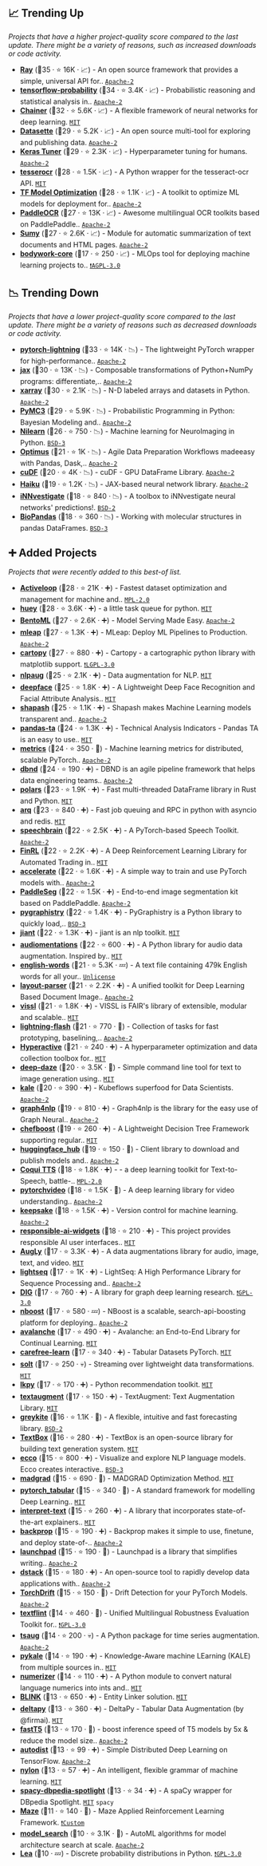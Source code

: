 ## 📈 Trending Up

_Projects that have a higher project-quality score compared to the last update. There might be a variety of reasons, such as increased downloads or code activity._

- <b><a href="https://github.com/ray-project/ray">Ray</a></b> (🥇35 ·  ⭐ 16K · 📈) - An open source framework that provides a simple, universal API for.. <code><a href="http://bit.ly/3nYMfla">Apache-2</a></code>
- <b><a href="https://github.com/tensorflow/probability">tensorflow-probability</a></b> (🥇34 ·  ⭐ 3.4K · 📈) - Probabilistic reasoning and statistical analysis in.. <code><a href="http://bit.ly/3nYMfla">Apache-2</a></code> <code><img src="https://git.io/JLy1A" style="display:inline;" width="13" height="13"></code>
- <b><a href="https://github.com/chainer/chainer">Chainer</a></b> (🥈32 ·  ⭐ 5.6K · 📈) - A flexible framework of neural networks for deep learning. <code><a href="http://bit.ly/34MBwT8">MIT</a></code>
- <b><a href="https://github.com/simonw/datasette">Datasette</a></b> (🥇29 ·  ⭐ 5.2K · 📈) - An open source multi-tool for exploring and publishing data. <code><a href="http://bit.ly/3nYMfla">Apache-2</a></code>
- <b><a href="https://github.com/keras-team/keras-tuner">Keras Tuner</a></b> (🥇29 ·  ⭐ 2.3K · 📈) - Hyperparameter tuning for humans. <code><a href="http://bit.ly/3nYMfla">Apache-2</a></code> <code><img src="https://git.io/JLy1A" style="display:inline;" width="13" height="13"></code>
- <b><a href="https://github.com/sirfz/tesserocr">tesserocr</a></b> (🥈28 ·  ⭐ 1.5K · 📈) - A Python wrapper for the tesseract-ocr API. <code><a href="http://bit.ly/34MBwT8">MIT</a></code>
- <b><a href="https://github.com/tensorflow/model-optimization">TF Model Optimization</a></b> (🥈28 ·  ⭐ 1.1K · 📈) - A toolkit to optimize ML models for deployment for.. <code><a href="http://bit.ly/3nYMfla">Apache-2</a></code> <code><img src="https://git.io/JLy1A" style="display:inline;" width="13" height="13"></code>
- <b><a href="https://github.com/PaddlePaddle/PaddleOCR">PaddleOCR</a></b> (🥈27 ·  ⭐ 13K · 📈) - Awesome multilingual OCR toolkits based on PaddlePaddle.. <code><a href="http://bit.ly/3nYMfla">Apache-2</a></code> <code><img src="https://git.io/JLy1M" style="display:inline;" width="13" height="13"></code>
- <b><a href="https://github.com/miso-belica/sumy">Sumy</a></b> (🥈27 ·  ⭐ 2.6K · 📈) - Module for automatic summarization of text documents and HTML pages. <code><a href="http://bit.ly/3nYMfla">Apache-2</a></code>
- <b><a href="https://github.com/bodywork-ml/bodywork-core">bodywork-core</a></b> (🥉17 ·  ⭐ 250 · 📈) - MLOps tool for deploying machine learning projects to.. <code><a href="http://bit.ly/3pwmjO5">❗️AGPL-3.0</a></code>

## 📉 Trending Down

_Projects that have a lower project-quality score compared to the last update. There might be a variety of reasons such as decreased downloads or code activity._

- <b><a href="https://github.com/PyTorchLightning/pytorch-lightning">pytorch-lightning</a></b> (🥈33 ·  ⭐ 14K · 📉) - The lightweight PyTorch wrapper for high-performance.. <code><a href="http://bit.ly/3nYMfla">Apache-2</a></code> <code><img src="https://git.io/JLy1Q" style="display:inline;" width="13" height="13"></code>
- <b><a href="https://github.com/google/jax">jax</a></b> (🥈30 ·  ⭐ 13K · 📉) - Composable transformations of Python+NumPy programs: differentiate,.. <code><a href="http://bit.ly/3nYMfla">Apache-2</a></code>
- <b><a href="https://github.com/pydata/xarray">xarray</a></b> (🥈30 ·  ⭐ 2.1K · 📉) - N-D labeled arrays and datasets in Python. <code><a href="http://bit.ly/3nYMfla">Apache-2</a></code>
- <b><a href="https://github.com/pymc-devs/pymc3">PyMC3</a></b> (🥇29 ·  ⭐ 5.9K · 📉) - Probabilistic Programming in Python: Bayesian Modeling and.. <code><a href="http://bit.ly/3nYMfla">Apache-2</a></code>
- <b><a href="https://github.com/nilearn/nilearn">Nilearn</a></b> (🥈26 ·  ⭐ 750 · 📉) - Machine learning for NeuroImaging in Python. <code><a href="http://bit.ly/3aKzpTv">BSD-3</a></code> <code><img src="https://git.io/JLy1F" style="display:inline;" width="13" height="13"></code>
- <b><a href="https://github.com/hi-primus/optimus">Optimus</a></b> (🥉21 ·  ⭐ 1K · 📉) - Agile Data Preparation Workflows madeeasy with Pandas, Dask,.. <code><a href="http://bit.ly/3nYMfla">Apache-2</a></code> <code><img src="https://git.io/JLy1N" style="display:inline;" width="13" height="13"></code>
- <b><a href="https://github.com/rapidsai/cudf">cuDF</a></b> (🥉20 ·  ⭐ 4K · 📉) - cuDF - GPU DataFrame Library. <code><a href="http://bit.ly/3nYMfla">Apache-2</a></code>
- <b><a href="https://github.com/deepmind/dm-haiku">Haiku</a></b> (🥉19 ·  ⭐ 1.2K · 📉) - JAX-based neural network library. <code><a href="http://bit.ly/3nYMfla">Apache-2</a></code>
- <b><a href="https://github.com/albermax/innvestigate">iNNvestigate</a></b> (🥉18 ·  ⭐ 840 · 📉) - A toolbox to iNNvestigate neural networks' predictions!. <code><a href="http://bit.ly/3rqEWVr">BSD-2</a></code> <code><img src="https://git.io/JLy1A" style="display:inline;" width="13" height="13"></code>
- <b><a href="https://github.com/rasbt/biopandas">BioPandas</a></b> (🥉18 ·  ⭐ 360 · 📉) - Working with molecular structures in pandas DataFrames. <code><a href="http://bit.ly/3aKzpTv">BSD-3</a></code> <code><img src="https://git.io/JLy1S" style="display:inline;" width="13" height="13"></code>

## ➕ Added Projects

_Projects that were recently added to this best-of list._

- <b><a href="https://github.com/activeloopai/Hub">Activeloop</a></b> (🥈28 ·  ⭐ 21K · ➕) - Fastest dataset optimization and management for machine and.. <code><a href="http://bit.ly/3postzC">MPL-2.0</a></code>
- <b><a href="https://github.com/coleifer/huey">huey</a></b> (🥈28 ·  ⭐ 3.6K · ➕) - a little task queue for python. <code><a href="http://bit.ly/34MBwT8">MIT</a></code>
- <b><a href="https://github.com/bentoml/BentoML">BentoML</a></b> (🥇27 ·  ⭐ 2.6K · ➕) - Model Serving Made Easy. <code><a href="http://bit.ly/3nYMfla">Apache-2</a></code>
- <b><a href="https://github.com/combust/mleap">mleap</a></b> (🥈27 ·  ⭐ 1.3K · ➕) - MLeap: Deploy ML Pipelines to Production. <code><a href="http://bit.ly/3nYMfla">Apache-2</a></code>
- <b><a href="https://github.com/SciTools/cartopy">cartopy</a></b> (🥈27 ·  ⭐ 880 · ➕) - Cartopy - a cartographic python library with matplotlib support. <code><a href="http://bit.ly/37RvQcA">❗️LGPL-3.0</a></code>
- <b><a href="https://github.com/makcedward/nlpaug">nlpaug</a></b> (🥈25 ·  ⭐ 2.1K · ➕) - Data augmentation for NLP. <code><a href="http://bit.ly/34MBwT8">MIT</a></code>
- <b><a href="https://github.com/serengil/deepface">deepface</a></b> (🥈25 ·  ⭐ 1.8K · ➕) - A Lightweight Deep Face Recognition and Facial Attribute Analysis.. <code><a href="http://bit.ly/34MBwT8">MIT</a></code>
- <b><a href="https://github.com/MAIF/shapash">shapash</a></b> (🥈25 ·  ⭐ 1.1K · ➕) - Shapash makes Machine Learning models transparent and.. <code><a href="http://bit.ly/3nYMfla">Apache-2</a></code> <code><img src="https://git.io/JLy1E" style="display:inline;" width="13" height="13"></code>
- <b><a href="https://github.com/twopirllc/pandas-ta">pandas-ta</a></b> (🥉24 ·  ⭐ 1.3K · ➕) - Technical Analysis Indicators - Pandas TA is an easy to use.. <code><a href="http://bit.ly/34MBwT8">MIT</a></code> <code><img src="https://git.io/JLy1S" style="display:inline;" width="13" height="13"></code>
- <b><a href="https://github.com/PyTorchLightning/metrics">metrics</a></b> (🥉24 ·  ⭐ 350 · 🐣) - Machine learning metrics for distributed, scalable PyTorch.. <code><a href="http://bit.ly/3nYMfla">Apache-2</a></code> <code><img src="https://git.io/JLy1Q" style="display:inline;" width="13" height="13"></code>
- <b><a href="https://github.com/databand-ai/dbnd">dbnd</a></b> (🥉24 ·  ⭐ 190 · ➕) - DBND is an agile pipeline framework that helps data engineering teams.. <code><a href="http://bit.ly/3nYMfla">Apache-2</a></code>
- <b><a href="https://github.com/pola-rs/polars">polars</a></b> (🥉23 ·  ⭐ 1.9K · ➕) - Fast multi-threaded DataFrame library in Rust and Python. <code><a href="http://bit.ly/34MBwT8">MIT</a></code>
- <b><a href="https://github.com/samuelcolvin/arq">arq</a></b> (🥉23 ·  ⭐ 840 · ➕) - Fast job queuing and RPC in python with asyncio and redis. <code><a href="http://bit.ly/34MBwT8">MIT</a></code>
- <b><a href="https://github.com/speechbrain/speechbrain">speechbrain</a></b> (🥉22 ·  ⭐ 2.5K · ➕) - A PyTorch-based Speech Toolkit. <code><a href="http://bit.ly/3nYMfla">Apache-2</a></code> <code><img src="https://git.io/JLy1Q" style="display:inline;" width="13" height="13"></code>
- <b><a href="https://github.com/AI4Finance-LLC/FinRL">FinRL</a></b> (🥉22 ·  ⭐ 2.2K · ➕) - A Deep Reinforcement Learning Library for Automated Trading in.. <code><a href="http://bit.ly/34MBwT8">MIT</a></code>
- <b><a href="https://github.com/huggingface/accelerate">accelerate</a></b> (🥈22 ·  ⭐ 1.6K · ➕) - A simple way to train and use PyTorch models with.. <code><a href="http://bit.ly/3nYMfla">Apache-2</a></code> <code><img src="https://git.io/JLy1Q" style="display:inline;" width="13" height="13"></code>
- <b><a href="https://github.com/PaddlePaddle/PaddleSeg">PaddleSeg</a></b> (🥉22 ·  ⭐ 1.5K · ➕) - End-to-end image segmentation kit based on PaddlePaddle. <code><a href="http://bit.ly/3nYMfla">Apache-2</a></code> <code><img src="https://git.io/JLy1M" style="display:inline;" width="13" height="13"></code>
- <b><a href="https://github.com/graphistry/pygraphistry">pygraphistry</a></b> (🥈22 ·  ⭐ 1.4K · ➕) - PyGraphistry is a Python library to quickly load,.. <code><a href="http://bit.ly/3aKzpTv">BSD-3</a></code> <code><img src="https://git.io/JLy1E" style="display:inline;" width="13" height="13"></code>
- <b><a href="https://github.com/nyu-mll/jiant">jiant</a></b> (🥉22 ·  ⭐ 1.3K · ➕) - jiant is an nlp toolkit. <code><a href="http://bit.ly/34MBwT8">MIT</a></code>
- <b><a href="https://github.com/iver56/audiomentations">audiomentations</a></b> (🥉22 ·  ⭐ 600 · ➕) - A Python library for audio data augmentation. Inspired by.. <code><a href="http://bit.ly/34MBwT8">MIT</a></code>
- <b><a href="https://github.com/dwyl/english-words">english-words</a></b> (🥉21 ·  ⭐ 5.3K · 💤) - A text file containing 479k English words for all your.. <code><a href="http://bit.ly/3rvuUlR">Unlicense</a></code>
- <b><a href="https://github.com/Layout-Parser/layout-parser">layout-parser</a></b> (🥉21 ·  ⭐ 2.2K · ➕) - A unified toolkit for Deep Learning Based Document Image.. <code><a href="http://bit.ly/3nYMfla">Apache-2</a></code>
- <b><a href="https://github.com/facebookresearch/vissl">vissl</a></b> (🥉21 ·  ⭐ 1.8K · ➕) - VISSL is FAIR's library of extensible, modular and scalable.. <code><a href="http://bit.ly/34MBwT8">MIT</a></code> <code><img src="https://git.io/JLy1Q" style="display:inline;" width="13" height="13"></code>
- <b><a href="https://github.com/PyTorchLightning/lightning-flash">lightning-flash</a></b> (🥉21 ·  ⭐ 770 · 🐣) - Collection of tasks for fast prototyping, baselining,.. <code><a href="http://bit.ly/3nYMfla">Apache-2</a></code> <code><img src="https://git.io/JLy1Q" style="display:inline;" width="13" height="13"></code>
- <b><a href="https://github.com/SimonBlanke/Hyperactive">Hyperactive</a></b> (🥉21 ·  ⭐ 240 · ➕) - A hyperparameter optimization and data collection toolbox for.. <code><a href="http://bit.ly/34MBwT8">MIT</a></code>
- <b><a href="https://github.com/lucidrains/deep-daze">deep-daze</a></b> (🥉20 ·  ⭐ 3.5K · 🐣) - Simple command line tool for text to image generation using.. <code><a href="http://bit.ly/34MBwT8">MIT</a></code>
- <b><a href="https://github.com/kubeflow-kale/kale">kale</a></b> (🥉20 ·  ⭐ 390 · ➕) - Kubeflows superfood for Data Scientists. <code><a href="http://bit.ly/3nYMfla">Apache-2</a></code> <code><img src="https://git.io/JLy1E" style="display:inline;" width="13" height="13"></code>
- <b><a href="https://github.com/graph4ai/graph4nlp">graph4nlp</a></b> (🥉19 ·  ⭐ 810 · ➕) - Graph4nlp is the library for the easy use of Graph Neural.. <code><a href="http://bit.ly/3nYMfla">Apache-2</a></code> <code><img src="https://git.io/JLy1Q" style="display:inline;" width="13" height="13"></code>
- <b><a href="https://github.com/serengil/chefboost">chefboost</a></b> (🥉19 ·  ⭐ 260 · ➕) - A Lightweight Decision Tree Framework supporting regular.. <code><a href="http://bit.ly/34MBwT8">MIT</a></code>
- <b><a href="https://github.com/huggingface/huggingface_hub">huggingface_hub</a></b> (🥉19 ·  ⭐ 150 · 🐣) - Client library to download and publish models and.. <code><a href="http://bit.ly/3nYMfla">Apache-2</a></code>
- <b><a href="https://github.com/coqui-ai/TTS">Coqui TTS</a></b> (🥉18 ·  ⭐ 1.8K · ➕) - - a deep learning toolkit for Text-to-Speech, battle-.. <code><a href="http://bit.ly/3postzC">MPL-2.0</a></code> <code><img src="https://git.io/JLy1Q" style="display:inline;" width="13" height="13"></code> <code><img src="https://git.io/JLy1A" style="display:inline;" width="13" height="13"></code>
- <b><a href="https://github.com/facebookresearch/pytorchvideo">pytorchvideo</a></b> (🥉18 ·  ⭐ 1.5K · 🐣) - A deep learning library for video understanding.. <code><a href="http://bit.ly/3nYMfla">Apache-2</a></code> <code><img src="https://git.io/JLy1Q" style="display:inline;" width="13" height="13"></code>
- <b><a href="https://github.com/replicate/keepsake">keepsake</a></b> (🥉18 ·  ⭐ 1.5K · ➕) - Version control for machine learning. <code><a href="http://bit.ly/3nYMfla">Apache-2</a></code>
- <b><a href="https://github.com/microsoft/responsible-ai-widgets">responsible-ai-widgets</a></b> (🥉18 ·  ⭐ 210 · ➕) - This project provides responsible AI user interfaces.. <code><a href="http://bit.ly/34MBwT8">MIT</a></code> <code><img src="https://git.io/JLy1Q" style="display:inline;" width="13" height="13"></code> <code><img src="https://git.io/JLy1A" style="display:inline;" width="13" height="13"></code> <code><img src="https://git.io/JLy1E" style="display:inline;" width="13" height="13"></code>
- <b><a href="https://github.com/facebookresearch/AugLy">AugLy</a></b> (🥉17 ·  ⭐ 3.3K · ➕) - A data augmentations library for audio, image, text, and video. <code><a href="http://bit.ly/34MBwT8">MIT</a></code>
- <b><a href="https://github.com/bytedance/lightseq">lightseq</a></b> (🥉17 ·  ⭐ 1K · ➕) - LightSeq: A High Performance Library for Sequence Processing and.. <code><a href="http://bit.ly/3nYMfla">Apache-2</a></code>
- <b><a href="https://github.com/divelab/DIG">DIG</a></b> (🥉17 ·  ⭐ 760 · ➕) - A library for graph deep learning research. <code><a href="http://bit.ly/2M0xdwT">❗️GPL-3.0</a></code>
- <b><a href="https://github.com/koursaros-ai/nboost">nboost</a></b> (🥉17 ·  ⭐ 580 · 💤) - NBoost is a scalable, search-api-boosting platform for deploying.. <code><a href="http://bit.ly/3nYMfla">Apache-2</a></code>
- <b><a href="https://github.com/ContinualAI/avalanche">avalanche</a></b> (🥉17 ·  ⭐ 490 · ➕) - Avalanche: an End-to-End Library for Continual Learning. <code><a href="http://bit.ly/34MBwT8">MIT</a></code>
- <b><a href="https://github.com/carefree0910/carefree-learn">carefree-learn</a></b> (🥇17 ·  ⭐ 340 · ➕) - Tabular Datasets PyTorch. <code><a href="http://bit.ly/34MBwT8">MIT</a></code> <code><img src="https://git.io/JLy1Q" style="display:inline;" width="13" height="13"></code>
- <b><a href="https://github.com/MIPT-Oulu/solt">solt</a></b> (🥉17 ·  ⭐ 250 · 💀) - Streaming over lightweight data transformations. <code><a href="http://bit.ly/34MBwT8">MIT</a></code>
- <b><a href="https://github.com/lenskit/lkpy">lkpy</a></b> (🥉17 ·  ⭐ 170 · ➕) - Python recommendation toolkit. <code><a href="http://bit.ly/34MBwT8">MIT</a></code>
- <b><a href="https://github.com/dsfsi/textaugment">textaugment</a></b> (🥉17 ·  ⭐ 150 · ➕) - TextAugment: Text Augmentation Library. <code><a href="http://bit.ly/34MBwT8">MIT</a></code>
- <b><a href="https://github.com/linkedin/greykite">greykite</a></b> (🥉16 ·  ⭐ 1.1K · 🐣) - A flexible, intuitive and fast forecasting library. <code><a href="http://bit.ly/3rqEWVr">BSD-2</a></code>
- <b><a href="https://github.com/RUCAIBox/TextBox">TextBox</a></b> (🥉16 ·  ⭐ 280 · ➕) - TextBox is an open-source library for building text generation system. <code><a href="http://bit.ly/34MBwT8">MIT</a></code>
- <b><a href="https://github.com/jalammar/ecco">ecco</a></b> (🥉15 ·  ⭐ 800 · ➕) - Visualize and explore NLP language models. Ecco creates interactive.. <code><a href="http://bit.ly/3aKzpTv">BSD-3</a></code> <code><img src="https://git.io/JLy1Q" style="display:inline;" width="13" height="13"></code>
- <b><a href="https://github.com/facebookresearch/madgrad">madgrad</a></b> (🥉15 ·  ⭐ 690 · 🐣) - MADGRAD Optimization Method. <code><a href="http://bit.ly/34MBwT8">MIT</a></code> <code><img src="https://git.io/JLy1Q" style="display:inline;" width="13" height="13"></code>
- <b><a href="https://github.com/manujosephv/pytorch_tabular">pytorch_tabular</a></b> (🥉15 ·  ⭐ 340 · 🐣) - A standard framework for modelling Deep Learning.. <code><a href="http://bit.ly/34MBwT8">MIT</a></code> <code><img src="https://git.io/JLy1Q" style="display:inline;" width="13" height="13"></code>
- <b><a href="https://github.com/interpretml/interpret-text">interpret-text</a></b> (🥉15 ·  ⭐ 260 · ➕) - A library that incorporates state-of-the-art explainers.. <code><a href="http://bit.ly/34MBwT8">MIT</a></code> <code><img src="https://git.io/JLy1E" style="display:inline;" width="13" height="13"></code>
- <b><a href="https://github.com/backprop-ai/backprop">backprop</a></b> (🥉15 ·  ⭐ 190 · ➕) - Backprop makes it simple to use, finetune, and deploy state-of-.. <code><a href="http://bit.ly/3nYMfla">Apache-2</a></code>
- <b><a href="https://github.com/deepmind/launchpad">launchpad</a></b> (🥉15 ·  ⭐ 190 · 🐣) - Launchpad is a library that simplifies writing.. <code><a href="http://bit.ly/3nYMfla">Apache-2</a></code> <code><img src="https://git.io/JLy1A" style="display:inline;" width="13" height="13"></code>
- <b><a href="https://github.com/dstackai/dstack">dstack</a></b> (🥉15 ·  ⭐ 180 · ➕) - An open-source tool to rapidly develop data applications with.. <code><a href="http://bit.ly/3nYMfla">Apache-2</a></code>
- <b><a href="https://github.com/TorchDrift/TorchDrift">TorchDrift</a></b> (🥉15 ·  ⭐ 150 · 🐣) - Drift Detection for your PyTorch Models. <code><a href="http://bit.ly/3nYMfla">Apache-2</a></code> <code><img src="https://git.io/JLy1Q" style="display:inline;" width="13" height="13"></code>
- <b><a href="https://github.com/textflint/textflint">textflint</a></b> (🥉14 ·  ⭐ 460 · 🐣) - Unified Multilingual Robustness Evaluation Toolkit for.. <code><a href="http://bit.ly/2M0xdwT">❗️GPL-3.0</a></code>
- <b><a href="https://github.com/arundo/tsaug">tsaug</a></b> (🥉14 ·  ⭐ 200 · 💀) - A Python package for time series augmentation. <code><a href="http://bit.ly/3nYMfla">Apache-2</a></code>
- <b><a href="https://github.com/pykale/pykale">pykale</a></b> (🥉14 ·  ⭐ 190 · ➕) - Knowledge-Aware machine LEarning (KALE) from multiple sources in.. <code><a href="http://bit.ly/34MBwT8">MIT</a></code> <code><img src="https://git.io/JLy1Q" style="display:inline;" width="13" height="13"></code>
- <b><a href="https://github.com/jaidevd/numerizer">numerizer</a></b> (🥉14 ·  ⭐ 110 · ➕) - A Python module to convert natural language numerics into ints and.. <code><a href="http://bit.ly/34MBwT8">MIT</a></code>
- <b><a href="https://github.com/facebookresearch/BLINK">BLINK</a></b> (🥉13 ·  ⭐ 650 · ➕) - Entity Linker solution. <code><a href="http://bit.ly/34MBwT8">MIT</a></code>
- <b><a href="https://github.com/firmai/deltapy">deltapy</a></b> (🥉13 ·  ⭐ 360 · ➕) - DeltaPy - Tabular Data Augmentation (by @firmai). <code><a href="http://bit.ly/34MBwT8">MIT</a></code>
- <b><a href="https://github.com/Ki6an/fastT5">fastT5</a></b> (🥉13 ·  ⭐ 170 · 🐣) - boost inference speed of T5 models by 5x & reduce the model size.. <code><a href="http://bit.ly/3nYMfla">Apache-2</a></code>
- <b><a href="https://github.com/petuum/autodist">autodist</a></b> (🥉13 ·  ⭐ 99 · ➕) - Simple Distributed Deep Learning on TensorFlow. <code><a href="http://bit.ly/3nYMfla">Apache-2</a></code> <code><img src="https://git.io/JLy1A" style="display:inline;" width="13" height="13"></code>
- <b><a href="https://github.com/Palashio/nylon">nylon</a></b> (🥉13 ·  ⭐ 57 · ➕) - An intelligent, flexible grammar of machine learning. <code><a href="http://bit.ly/34MBwT8">MIT</a></code>
- <b><a href="https://github.com/MartinoMensio/spacy-dbpedia-spotlight">spacy-dbpedia-spotlight</a></b> (🥉13 ·  ⭐ 34 · ➕) - A spaCy wrapper for DBpedia Spotlight. <code><a href="http://bit.ly/34MBwT8">MIT</a></code> <code>spacy</code>
- <b><a href="https://github.com/enlite-ai/maze">Maze</a></b> (🥉11 ·  ⭐ 140 · 🐣) - Maze Applied Reinforcement Learning Framework. <code><a href="https://tldrlegal.com/search?q=Custom">❗️Custom</a></code> <code><img src="https://git.io/JLy1Q" style="display:inline;" width="13" height="13"></code>
- <b><a href="https://github.com/google/model_search">model_search</a></b> (🥉10 ·  ⭐ 3.1K · 🐣) - AutoML algorithms for model architecture search at scale. <code><a href="http://bit.ly/3nYMfla">Apache-2</a></code>
- <b><a href="http://bitbucket.org/piedenis/lea">Lea</a></b> (🥉10 · 💤) - Discrete probability distributions in Python. <code><a href="http://bit.ly/2M0xdwT">❗️GPL-3.0</a></code>

